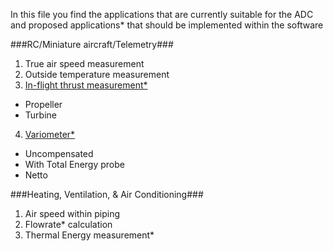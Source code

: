 In this file you find the applications that are currently suitable for the ADC and proposed applications* that should be implemented within the software

###RC/Miniature aircraft/Telemetry###


1. True air speed measurement
2. Outside temperature measurement
3. [In-flight thrust measurement*](http://arc.aiaa.org/doi/abs/10.2514/3.43575?journalCode=ja)
 * Propeller
 * Turbine
4. [Variometer*](https://en.wikipedia.org/wiki/Variometer)
 * Uncompensated
 * With Total Energy probe
 * Netto

###Heating, Ventilation, & Air Conditioning###

1. Air speed within piping
2. Flowrate* calculation
3. Thermal Energy measurement*

